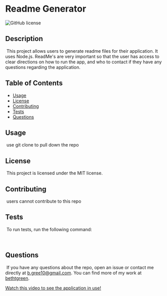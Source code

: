 # Readme Generator
  ![GitHub license](https://img.shields.io/badge/license-MIT-blue.svg)
  ​
  ## Description
  ​
  This project allows users to generate readme files for their application. It uses Node.js. ReadMe's are very important so that the user has access to clear directions on how to run the app, and who to contact if they have any questions regarding the application. 
  ​
  ## Table of Contents 
  
  * [Usage](#usage)
  ​
  * [License](#license)
  ​
  * [Contributing](#contributing)
  ​
  * [Tests](#tests)
  ​
  * [Questions](#questions)
  ​
  ## Usage
  ​
  use git clone to pull down the repo 
  ​
  ## License
  ​
  This project is licensed under the MIT license.
    
  ## Contributing
  ​
  users cannot contribute to this repo
  ​
  ## Tests
  ​
  To run tests, run the following command:

  ​
  ## Questions
  ​
  If you have any questions about the repo, open an issue or contact me directly at b.gree10@gmail.com. You can find more of my work at [bethtgreen](https://github.com/bethtgreen/).
  
  

 [Watch this video to see the application in use!](https://drive.google.com/file/d/1hZuCdqw4rF1ZSNjMYIdtByA834CaroFH/view)